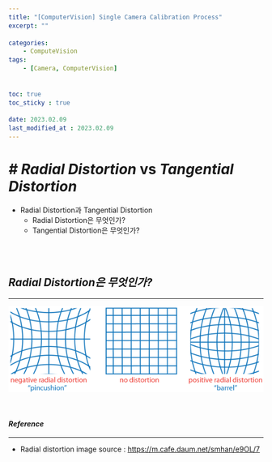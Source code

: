```yaml
---
title: "[ComputerVision] Single Camera Calibration Process"
excerpt: ""

categories:
    - ComputeVision
tags:
    - [Camera, ComputerVision]


toc: true
toc_sticky : true

date: 2023.02.09
last_modified_at : 2023.02.09
---
```

# ***#*** ***Radial Distortion*** vs ***Tangential Distortion***
* Radial Distortion과 Tangential Distortion
    * Radial Distortion은 무엇인가?
    * Tangential Distortion은 무엇인가? 
<br>
<br>


## ***Radial Distortion은 무엇인가?***
---
![radial_distrotion][rd_image]

[rd_image]: /assets/img/posting_img/radial_distortion.png "[Imag] Radial Distortion" 












<br>
   
#### ***Reference***
---
* Radial distortion image source : https://m.cafe.daum.net/smhan/e9OL/7 